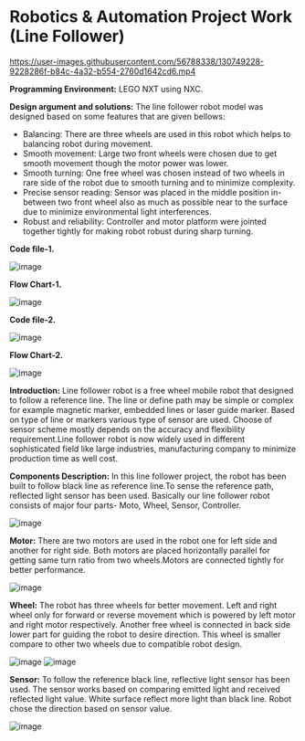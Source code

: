 # Robotics & Automation Project Work (Line Follower)

https://user-images.githubusercontent.com/56788338/130749228-9228286f-b84c-4a32-b554-2760d1642cd6.mp4

**Programming Environment:** LEGO NXT using NXC.

**Design argument and solutions:** The line follower robot model was designed based on some features that are given bellows:

* Balancing: There are three wheels are used in this robot which helps to balancing robot during movement. 
* Smooth movement: Large two front wheels were chosen due to get smooth movement though the motor power was lower. 
* Smooth turning: One free wheel was chosen instead of two wheels in rare side of the robot due to smooth turning and to minimize complexity.
* Precise sensor reading: Sensor was placed in the middle position in-between two front wheel also as much as possible near to the surface due to minimize environmental light interferences.
* Robust and reliability: Controller and motor platform were jointed together tightly for making robot robust during sharp turning.

**Code file-1.**

![image](https://user-images.githubusercontent.com/56788338/130750383-7aba5bc5-9935-4508-83a6-9d7ac785b44a.png)

**Flow Chart-1.**

![image](https://user-images.githubusercontent.com/56788338/130750505-dffebfa4-827f-4b31-87b7-513a0bb87eff.png)

**Code file-2.**

![image](https://user-images.githubusercontent.com/56788338/130750610-a7cc0b5f-8138-40ee-bd24-d9242a067c5d.png)

**Flow Chart-2.**

![image](https://user-images.githubusercontent.com/56788338/130750726-18c2d3e5-c0e0-4433-98b7-620bca3b6d46.png)

**Introduction:** Line follower robot is a free wheel mobile robot that designed to follow a reference line.
The line or define path may be simple or complex for example magnetic marker, embedded lines or laser guide marker. 
Based on type of line or markers various type of sensor are used. Choose of sensor scheme mostly depends on the accuracy and flexibility requirement.Line follower robot is now widely used in different sophisticated field like large industries, manufacturing company to minimize production time as well cost.

**Components Description:** In this line follower project, the robot has been built to follow black line as reference line.To sense the reference path, reflected light sensor has been used. Basically our line follower robot consists of major four parts- Moto, Wheel, Sensor, Controller.

![image](https://user-images.githubusercontent.com/56788338/130749447-2508c995-9dc2-4aa3-96de-f739b9cc942b.png)

**Motor:** There are two motors are used in the robot one for left side and another for right side. Both motors are placed horizontally parallel for getting same turn ratio from two wheels.Motors are connected tightly for better performance.

![image](https://user-images.githubusercontent.com/56788338/130749631-36e62cc1-0964-48de-a5b7-f905724b69e5.png)

**Wheel:** The robot has three wheels for better movement. Left and right wheel only for forward or reverse movement which is powered by left motor and right motor respectively. Another free wheel is connected in back side lower part for guiding the robot to desire direction. This wheel is smaller compare to other two wheels due to compatible robot design.

![image](https://user-images.githubusercontent.com/56788338/130749808-eb06c84d-f426-45d2-8388-0d97ecdb6fd2.png) ![image](https://user-images.githubusercontent.com/56788338/130749864-e769d56b-361e-4f31-8147-1cd0843aef4d.png)



**Sensor:** To follow the reference black line, reflective light sensor has been used. The sensor works based on comparing emitted light and received reflected light value. White surface reflect more light than black line. Robot chose the direction based on sensor value. 

![image](https://user-images.githubusercontent.com/56788338/130749982-a09e832f-71d0-42c8-9bb4-7ccebbccdb41.png)






